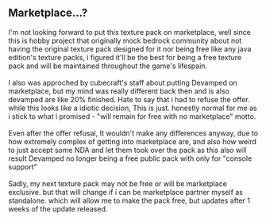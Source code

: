 ## Marketplace...?
I'm not looking forward to put this texture pack on marketplace, well since this is hobby project that originally mock bedrock community about not having the original texture pack designed for it nor being free like any java edition's texture packs, i figured it'll be the best for being a free texture pack and will be maintained throughout the game's lifespain.
<br><br>
I also was approched by cubecraft's staff about putting Devamped on marketplace, but my mind was really different back then and is also devamped are like 20% finished. Hate to say that i had to refuse the offer. while this looks like a idiotic decision, This is just. honestly normal for me as i stick to what i promised - "will remain for free with no marketplace" motto.
<br><br>
Even after the offer refusal, It wouldn't make any differences anyway, due to how extremely complex of getting into marketplace are, and also how weird to just accept some NDA and let them took over the pack as this also will result Devamped no longer being a free public pack with only for "console support"
<br><br>
Sadly, my next texture pack may not be free or will be marketplace exclusive. but that will change if i can be marketplace partner myself as standalone. which will allow me to make the pack free, but updates after 1 weeks of the update released.